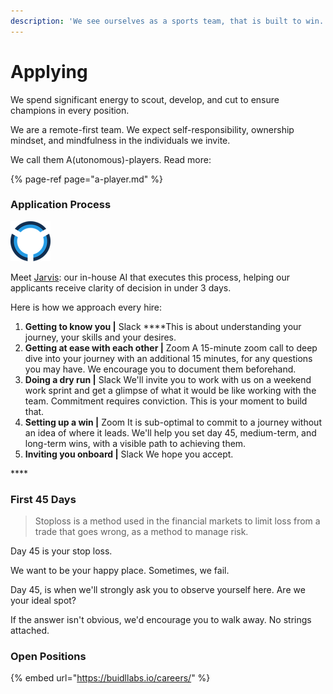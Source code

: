 ```yaml
---
description: 'We see ourselves as a sports team, that is built to win.'
---
```


# Applying

We spend significant energy to scout, develop, and cut to ensure champions in every position.

We are a remote-first team. We expect self-responsibility, ownership mindset, and mindfulness in the individuals we invite.

We call them A\(utonomous\)-players. Read more:

{% page-ref page="a-player.md" %}



### Application Process

![](../.gitbook/assets/rsz_1rsz_1rsz_jarvis.png)

Meet [Jarvis](https://www.thevantageproject.com/jarvis/): our in-house AI that executes this process, helping our applicants receive clarity of decision in under 3 days.

Here is how we approach every hire:

1. **Getting to know you \|** Slack  ****This is about understanding your journey, your skills and your desires.  
2. **Getting at ease with each other \|** Zoom  A 15-minute zoom call to deep dive into your journey with an additional 15 minutes, for any questions you may have. We encourage you to document them beforehand.  
3. **Doing a dry run \|** Slack  We'll invite you to work with us on a weekend work sprint and get a glimpse of what it would be like working with the team. Commitment requires conviction. This is your moment to build that.   
4. **Setting up a win \|** Zoom  It is sub-optimal to commit to a journey without an idea of where it leads. We'll help you set day 45, medium-term, and long-term wins, with a visible path to achieving them.  
5. **Inviting you onboard \|** Slack  We hope you accept.

\*\*\*\*

### **First 45 Days**

> Stoploss is a method used in the financial markets to limit loss from a trade that goes wrong, as a method to manage risk.

Day 45 is your stop loss.

We want to be your happy place. Sometimes, we fail.

Day 45, is when we'll strongly ask you to observe yourself here. Are we your ideal spot?  
  
If the answer isn't obvious, we'd encourage you to walk away. No strings attached.  


### Open Positions

{% embed url="https://buidllabs.io/careers/" %}

